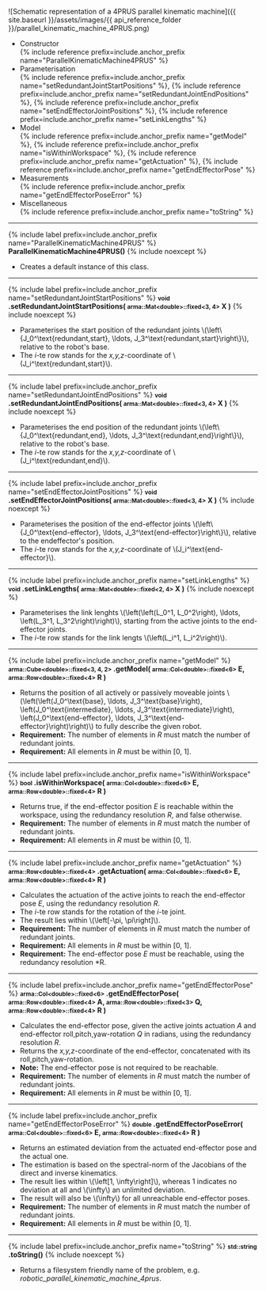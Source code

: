 
![Schematic representation of a 4PRUS parallel kinematic machine]({{ site.baseurl }}/assets/images/{{ api_reference_folder }}/parallel_kinematic_machine_4PRUS.png)

- Constructor<br>
  {% include reference prefix=include.anchor_prefix name="ParallelKinematicMachine4PRUS" %}
- Parameterisation<br>
  {% include reference prefix=include.anchor_prefix name="setRedundantJointStartPositions" %}, {% include reference prefix=include.anchor_prefix name="setRedundantJointEndPositions" %}, {% include reference prefix=include.anchor_prefix name="setEndEffectorJointPositions" %}, {% include reference prefix=include.anchor_prefix name="setLinkLengths" %}
- Model<br>
  {% include reference prefix=include.anchor_prefix name="getModel" %}, {% include reference prefix=include.anchor_prefix name="isWithinWorkspace" %}, {% include reference prefix=include.anchor_prefix name="getActuation" %}, {% include reference prefix=include.anchor_prefix name="getEndEffectorPose" %}
- Measurements<br>
  {% include reference prefix=include.anchor_prefix name="getEndEffectorPoseError" %}
- Miscellaneous<br>
  {% include reference prefix=include.anchor_prefix name="toString" %}

---
{% include label prefix=include.anchor_prefix name="ParallelKinematicMachine4PRUS" %}
**ParallelKinematicMachine4PRUS()** {% include noexcept %}

- Creates a default instance of this class.

---
{% include label prefix=include.anchor_prefix name="setRedundantJointStartPositions" %}
**<small>void</small> .setRedundantJointStartPositions( <small>arma::Mat&lt;double&gt;::fixed&lt;3, 4&gt;</small> X )** {% include noexcept %}

- Parameterises the start position of the redundant joints \\(\left\\{J_0^\text{redundant,start}, \ldots, J_3^\text{redundant,start}\right\\}\\), relative to the robot's base.
- The *i*-te row stands for the *x,y,z*-coordinate of \\(J_i^\text{redundant,start}\\).

---
{% include label prefix=include.anchor_prefix name="setRedundantJointEndPositions" %}
**<small>void</small> .setRedundantJointEndPositions( <small>arma::Mat&lt;double&gt;::fixed&lt;3, 4&gt;</small> X )** {% include noexcept %}

- Parameterises the end position of the redundant joints \\(\left\\{J_0^\text{redundant,end}, \ldots, J_3^\text{redundant,end}\right\\}\\), relative to the robot's base.
- The *i*-te row stands for the *x,y,z*-coordinate of \\(J_i^\text{redundant,end}\\).

---
{% include label prefix=include.anchor_prefix name="setEndEffectorJointPositions" %}
**<small>void</small> .setEndEffectorJointPositions( <small>arma::Mat&lt;double&gt;::fixed&lt;3, 4&gt;</small> X )** {% include noexcept %}

- Parameterises the position of the end-effector joints \\(\left\\{J_0^\text{end-effector}, \ldots, J_3^\text{end-effector}\right\\}\\), relative to the endeffector's position.
- The *i*-te row stands for the *x,y,z*-coordinate of \\(J_i^\text{end-effector}\\).

---
{% include label prefix=include.anchor_prefix name="setLinkLengths" %}
**<small>void</small> .setLinkLengths( <small>arma::Mat&lt;double&gt;::fixed&lt;2, 4&gt;</small> X )** {% include noexcept %}

- Parameterises the link lenghts \\(\left(\left(L_0^1, L_0^2\right), \ldots, \left(L_3^1, L_3^2\right)\right)\\), starting from the active joints to the end-effector joints.
- The *i*-te row stands for the link lengts \\(\left(L_i^1, L_i^2\right)\\).

---
{% include label prefix=include.anchor_prefix name="getModel" %}
**<small>arma::Cube&lt;double&gt;::fixed&lt;3, 4, 2&gt;</small> .getModel( <small>arma::Col&lt;double&gt;::fixed&lt;6&gt;</small> E, <small>arma::Row&lt;double&gt;::fixed&lt;4&gt;</small> R )**

- Returns the position of all actively or passively moveable joints \\(\left(\left(J_0^\text{base}, \ldots, J_3^\text{base}\right), \left(J_0^\text{intermediate}, \ldots, J_3^\text{intermediate}\right), \left(J_0^\text{end-effector}, \ldots, J_3^\text{end-effector}\right)\right)\\) to fully describe the given robot.
- **Requirement:** The number of elements in *R* must match the number of redundant joints.
- **Requirement:** All elements in *R* must be within [0, 1].

---
{% include label prefix=include.anchor_prefix name="isWithinWorkspace" %}
**<small>bool</small> .isWithinWorkspace( <small>arma::Col&lt;double&gt;::fixed&lt;6&gt;</small> E, <small>arma::Row&lt;double&gt;::fixed&lt;4&gt;</small> R )**

- Returns true, if the end-effector position *E* is reachable within the workspace, using the redundancy resolution *R*, and false otherwise.
- **Requirement:** The number of elements in *R* must match the number of redundant joints.
- **Requirement:** All elements in *R* must be within [0, 1].

---
{% include label prefix=include.anchor_prefix name="getActuation" %}
**<small>arma::Row&lt;double&gt;::fixed&lt;4&gt;</small> .getActuation( <small>arma::Col&lt;double&gt;::fixed&lt;6&gt;</small> E, <small>arma::Row&lt;double&gt;::fixed&lt;4&gt;</small> R )**

- Calculates the actuation of the active joints to reach the end-effector pose *E*, using the redundancy resolution *R*.
- The *i*-te row stands for the rotation of the *i*-te joint.
- The result lies within \\(\left[-\pi, \pi\right]\\).
- **Requirement:** The number of elements in *R* must match the number of redundant joints.
- **Requirement:** All elements in *R* must be within [0, 1].
- **Requirement:** The end-effector pose *E* must be reachable, using the redundancy resolution *R.

---
{% include label prefix=include.anchor_prefix name="getEndEffectorPose" %}
**<small>arma::Col&lt;double&gt;::fixed&lt;6&gt;</small> .getEndEffectorPose( <small>arma::Row&lt;double&gt;::fixed&lt;4&gt;</small> A, <small>arma::Row&lt;double&gt;::fixed&lt;3&gt;</small> Q, <small>arma::Row&lt;double&gt;::fixed&lt;4&gt;</small> R )**

- Calculates the end-effector pose, given the active joints actuation *A* and end-effector roll,pitch,yaw-rotation *Q* in radians, using the redundancy resolution *R*.
- Returns the *x,y,z*-coordinate of the end-effector, concatenated with its roll,pitch,yaw-rotation.
- **Note:** The end-effector pose is not required to be reachable.
- **Requirement:** The number of elements in *R* must match the number of redundant joints.
- **Requirement:** All elements in *R* must be within [0, 1].

---
{% include label prefix=include.anchor_prefix name="getEndEffectorPoseError" %}
**<small>double</small> .getEndEffectorPoseError( <small>arma::Col&lt;double&gt;::fixed&lt;6&gt;</small> E, <small>arma::Row&lt;double&gt;::fixed&lt;4&gt;</small> R )**

- Returns an estimated deviation from the actuated end-effector pose and the actual one.
- The estimation is based on the spectral-norm of the Jacobians of the direct and inverse kinematics.
- The result lies within \\(\left[1, \infty\right]\\), whereas 1 indicates no deviation at all and \\(\infty\\) an unlimited deviation.
- The result will also be \\(\infty\\) for all unreachable end-effector poses.
- **Requirement:** The number of elements in *R* must match the number of redundant joints.
- **Requirement:** All elements in *R* must be within [0, 1].

---
{% include label prefix=include.anchor_prefix name="toString" %}
**<small>std::string</small> .toString()** {% include noexcept %}

- Returns a filesystem friendly name of the problem, e.g. *robotic_parallel_kinematic_machine_4prus*.
